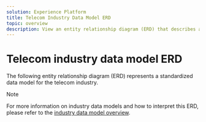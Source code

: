 ```yaml
---
solution: Experience Platform
title: Telecom Industry Data Model ERD
topic: overview
description: View an entity relationship diagram (ERD) that describes a standardized data model for the telecom industry, compatible with Experience Data Model (XDM) for use in Adobe Experience Platform.
---
```


# Telecom industry data model ERD

The following entity relationship diagram (ERD) represents a standardized data model for the telecom industry.

>[!NOTE]
>
>For more information on industry data models and how to interpret this ERD, please refer to the [industry data model overview](./overview.md).